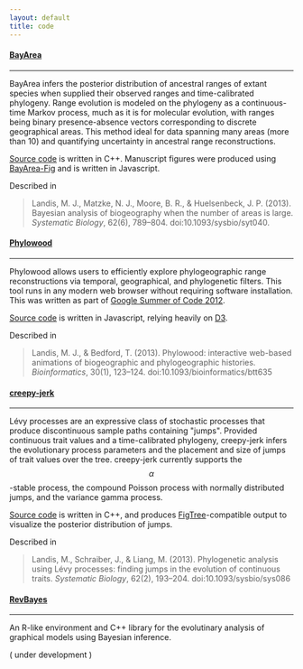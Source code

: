 ```yaml
---
layout: default
title: code
---
```


#### [BayArea](http://code.google.com/p/bayarea/) ####
---


BayArea infers the posterior distribution of ancestral ranges of extant species when supplied their observed ranges and time-calibrated phylogeny. Range evolution is modeled on the phylogeny as a continuous-time Markov process, much as it is for molecular evolution, with ranges being binary presence-absence vectors corresponding to discrete geographical areas. This method ideal for data spanning many areas (more than 10) and quantifying uncertainty in ancestral range reconstructions.

[Source code](http://code.google.com/p/bayarea/) is written in C++. Manuscript figures were produced using [BayArea-Fig](http://mlandis.github.io/bayarea-fig/) and is written in Javascript.

Described in

> Landis, M. J., Matzke, N. J., Moore, B. R., & Huelsenbeck, J. P. (2013). Bayesian analysis of biogeography when the number of areas is large. *Systematic Biology*, 62(6), 789–804. doi:10.1093/sysbio/syt040.

#### [Phylowood](http://mlandis.github.io/phylowood/) ####
---

Phylowood allows users to efficiently explore phylogeographic range reconstructions via temporal, geographical, and phylogenetic filters. This tool runs in any modern web browser without requiring software installation. This was written as part of [Google Summer of Code 2012](http://informatics.nescent.org/wiki/Phyloinformatics_Summer_of_Code_2012#Phylowood.js:_Browser-based_Interactive_Animations_of_Ancestral_Dispersal_and_Diversity_Patterns).

[Source code](http://mlandis.github.io/phylowood) is written in Javascript, relying heavily on [D3](http://d3js.org/).

Described in 

> Landis, M. J., & Bedford, T. (2013). Phylowood: interactive web-based animations of biogeographic and phylogeographic histories. *Bioinformatics*, 30(1), 123–124. doi:10.1093/bioinformatics/btt635

#### [creepy-jerk](http://github.com/mlandis/creepy-jerk/) ####
---

Lévy processes are an expressive class of stochastic processes that produce discontinuous sample paths containing "jumps". Provided continuous trait values and a time-calibrated phylogeny, creepy-jerk infers the evolutionary process parameters and the placement and size of jumps of trait values over the tree. creepy-jerk currently supports the $$\alpha$$-stable process, the compound Poisson process with normally distributed jumps, and the variance gamma process.

[Source code](http://github.com/mlandis/creepy-jerk) is written in C++, and produces [FigTree](http://tree.bio.ed.ac.uk/software/figtree/)-compatible output to visualize the posterior distribution of jumps.

Described in

> Landis, M., Schraiber, J., & Liang, M. (2013). Phylogenetic analysis using Lévy processes: finding jumps in the evolution of continuous traits. *Systematic Biology*, 62(2), 193–204. doi:10.1093/sysbio/sys086

#### [RevBayes](http://sourceforge.net/projects/revbayes/) ####
---

An R-like environment and C++ library for the evolutinary analysis of graphical models using Bayesian inference.

( under development )
